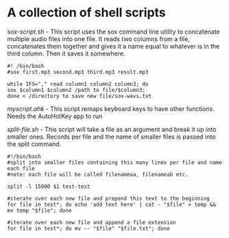# A collection of shell scripts

*_sox-script.sh_* - 
This script uses the sox command line utility to concatenate multiple audio files into one file. It reads two columns from a file, concatenates them together and gives it a name equal to whatever is in the third column. Then it saves it somewhere. 

```
#! /bin/bash
#sox first.mp3 second.mp3 third.mp3 result.mp3

while IFS="," read column1 column2 column3; do
sox $column1 $column2 /path to file/$column3;
done < /directory to save new file/sox-wavs.txt
```

*_myscript.ahk_* - 
This script remaps keyboard keys to have other functions. Needs the AutoHotKey app to run
  
*_split-file.sh_* - 
This script will take a file as an argument and break it up into smaller ones. Records per file and the name of smaller files is passed into the split command.

```
#!/bin/bash
#split into smaller files containing this many lines per file and name each file
#note: each file will be called filenameaa, filenameab etc.

split -l 15000 $1 test-test

#iterate over each new file and prepend this text to the beginning
for file in test*; do echo 'add text here' | cat - "$file" > temp && mv temp "$file"; done

#iterate over each new file and append a file extension
for file in test*; do mv -- "$file" "$file.txt"; done
```
